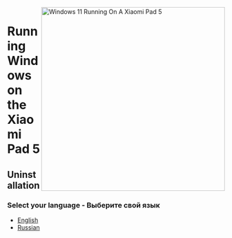 <img align="right" src="https://raw.githubusercontent.com/erdilS/Port-Windows-11-Xiaomi-Pad-5/main/nabu.png" width="425" alt="Windows 11 Running On A Xiaomi Pad 5">

# Running Windows on the Xiaomi Pad 5

## Uninstallation

### Select your language - Выберите свой язык

- [English](English/restore-stock-en.md)
- [Russian](Russian/uninstall-ru.md)
